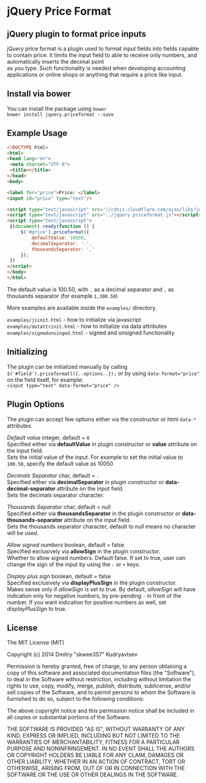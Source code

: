 # jQuery Price Format

## jQuery plugin to format price inputs

jQuery price format is a plugin used to format input fields into fields capable to contain price.
It limits the input field to able to receive only numbers, and automatically inserts the decimal point<br>
as you type. Such functionality is needed when developing accounting applications or online shops or anything that require a price like input.

## Install via bower

You can install the package using `bower`<br>
`bower install jquery.priceformat --save`

## Example Usage

```html
<!DOCTYPE html>
<html>
<head lang="en">
 <meta charset="UTF-8">
 <title></title>
</head>
<body>

<label for="price">Price: </label>
<input id="price" type="text"/>

<script type="text/javascript" src="//cdnjs.cloudflare.com/ajax/libs/jquery/2.1.1/jquery.min.js"></script>
<script type="text/javascript" src="../jquery.priceformat.js"></script>
<script type="text/javascript">
 $(document).ready(function () {
     $('#price').priceformat({
         defaultValue: 10050,
         decimalSeparator: '.',
         thousandsSeparator: ','
     });
 })
</script>
</body>
</html>
```

The default value is 100.50, with `.` as a decimal separator and `,` as thousands separator (for example `1,300.50`)

More examples are available inside the `examples/` directory.

`examples/jsinit.html` - how to initialize via javascript<br>
`examples/datattrinit.html` - how to initialize via data attributes<br>
`examples/signedunsinged.html` - signed and unsigned functionality

## Initializing
The plugin can be initialized manually by calling `$('#field').priceformatl({..options..});` or by using `data-format="price"` on the field itself, for example:<br>
`<input type="text" data-format="price" />`

## Plugin Options
The plugin can accept few options either via the constructor or html `data-*` attributes.

*Default value* integer, default = `0`<br>
Specified either via **defaultValue** in plugin constructor or **value** attribute on the input field.<br>
Sets the initial value of the input. For example to set the initial value to `100.50`, specify the default value as 10050<br>

*Decimals Separator* char, default = `.`<br>
Specified either via **decimalSeparator** in plugin constructor or **data-decimal-separator** attribute on the input field.<br>
Sets the decimals separator character.<br>

*Thousands Separator* char, default = null<br>
Specified either via **thousandsSeparator** in the plugin constructor or **data-thousands-separator** attribute on the input field.<br>
Sets the thousands separator character, default to null means no character will be used.<br>

*Allow signed numbers* boolean, default = false<br>
Specified exclusively via **allowSign** in the plugin constructor.<br>
Whether to allow signed numbers. Default false. If set to true, user can change the sign of the input by using the `-` or `+` keys.<br>

*Display plus sign* boolean, default = false<br>
Specified exclusively via **displayPlusSign** in the plugin constructor.<br>
Makes sense only if *allowSign* is set to true. By default, *allowSign* will have indication only for negative numbers, by pre-pending `-` in front of the number.
If you want indication for positive numbers as well, set *displayPlusSign* to true.<br>

## License
The MIT License (MIT)

Copyright (c) 2014 Dmitry "skwee357" Kudryavtsev

Permission is hereby granted, free of charge, to any person obtaining a copy
of this software and associated documentation files (the "Software"), to deal
in the Software without restriction, including without limitation the rights
to use, copy, modify, merge, publish, distribute, sublicense, and/or sell
copies of the Software, and to permit persons to whom the Software is
furnished to do so, subject to the following conditions:

The above copyright notice and this permission notice shall be included in all
copies or substantial portions of the Software.

THE SOFTWARE IS PROVIDED "AS IS", WITHOUT WARRANTY OF ANY KIND, EXPRESS OR
IMPLIED, INCLUDING BUT NOT LIMITED TO THE WARRANTIES OF MERCHANTABILITY,
FITNESS FOR A PARTICULAR PURPOSE AND NONINFRINGEMENT. IN NO EVENT SHALL THE
AUTHORS OR COPYRIGHT HOLDERS BE LIABLE FOR ANY CLAIM, DAMAGES OR OTHER
LIABILITY, WHETHER IN AN ACTION OF CONTRACT, TORT OR OTHERWISE, ARISING FROM,
OUT OF OR IN CONNECTION WITH THE SOFTWARE OR THE USE OR OTHER DEALINGS IN THE
SOFTWARE.

